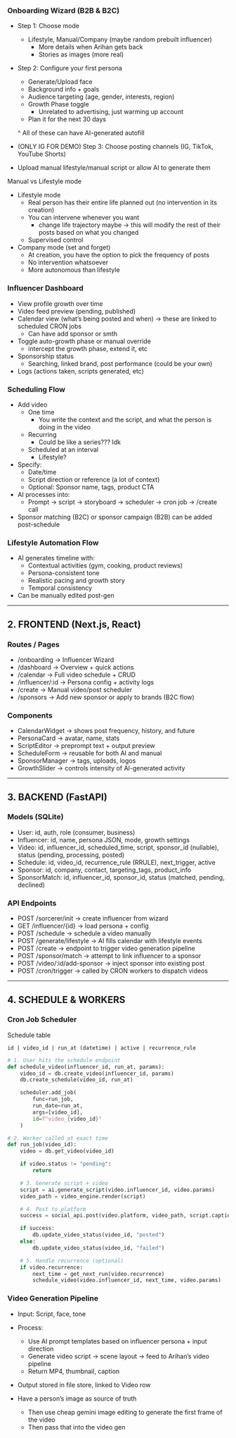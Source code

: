 ### **Onboarding Wizard (B2B & B2C)**

- Step 1: Choose mode
    - Lifestyle, Manual/Company (maybe random prebuilt influencer)
        - More details when Arihan gets back
        - Stories as images (more real)
- Step 2: Configure your first persona
    - Generate/Upload face
    - Background info + goals
    - Audience targeting (age, gender, interests, region)
    - Growth Phase toggle
        - Unrelated to advertising, just warming up account
    - Plan it for the next 30 days
    
    ^ All of these can have AI-generated autofill
    
- (ONLY IG FOR DEMO) Step 3: Choose posting channels (IG, TikTok, YouTube Shorts)

- Upload manual lifestyle/manual script or allow AI to generate them

Manual vs Lifestyle mode

- Lifestyle mode
    - Real person has their entire life planned out (no intervention in its creation)
    - You can intervene whenever you want
        - change life trajectory maybe → this will modify the rest of their posts based on what you changed
    - Supervised control
- Company mode (set and forget)
    - At creation, you have the option to pick the frequency of posts
    - No intervention whatsoever
    - More autonomous than lifestyle

### **Influencer Dashboard**

- View profile growth over time
- Video feed preview (pending, published)
- Calendar view (what’s being posted and when) → these are linked to scheduled CRON jobs
    - Can have add sponsor or smth
- Toggle auto-growth phase or manual override
    - intercept the growth phase, extend it, etc
- Sponsorship status
    - Searching, linked brand, post performance (could be your own)
- Logs (actions taken, scripts generated, etc)

### **Scheduling Flow**

- Add video
    - One time
        - You write the context and the script, and what the person is doing in the video
    - Recurring
        - Could be like a series??? Idk
    - Scheduled at an interval
        - Lifestyle?
- Specify:
    - Date/time
    - Script direction or reference (a lot of context)
    - Optional: Sponsor name, tags, product CTA
- AI processes into:
    - Prompt → script → storyboard → scheduler → cron job → /create call
- Sponsor matching (B2C) or sponsor campaign (B2B) can be added post-schedule

### **Lifestyle Automation Flow**

- AI generates timeline with:
    - Contextual activities (gym, cooking, product reviews)
    - Persona-consistent tone
    - Realistic pacing and growth story
    - Temporal consistency
- Can be manually edited post-gen

---

## **2. FRONTEND (Next.js, React)**

### **Routes / Pages**

- /onboarding → Influencer Wizard
- /dashboard → Overview + quick actions
- /calendar → Full video schedule + CRUD
- /influencer/:id → Persona config + activity logs
- /create → Manual video/post scheduler
- /sponsors → Add new sponsor or apply to brands (B2C flow)

### **Components**

- CalendarWidget → shows post frequency, history, and future
- PersonaCard → avatar, name, stats
- ScriptEditor → preprompt text + output preview
- ScheduleForm → reusable for both AI and manual
- SponsorManager → tags, uploads, logos
- GrowthSlider → controls intensity of AI-generated activity

---

## **3. BACKEND (FastAPI)**

### **Models (SQLite)**

- User: id, auth, role (consumer, business)
- Influencer: id, name, persona JSON, mode, growth settings
- Video: id, influencer_id, scheduled_time, script, sponsor_id (nullable), status (pending, processing, posted)
- Schedule: id, video_id, recurrence_rule (RRULE), next_trigger, active
- Sponsor: id, company, contact, targeting_tags, product_info
- SponsorMatch: id, influencer_id, sponsor_id, status (matched, pending, declined)

### **API Endpoints**

- POST /sorcerer/init → create influencer from wizard
- GET /influencer/{id} → load persona + config
- POST /schedule → schedule a video manually
- POST /generate/lifestyle → AI fills calendar with lifestyle events
- POST /create → endpoint to trigger video generation pipeline
- POST /sponsor/match → attempt to link influencer to a sponsor
- POST /video/:id/add-sponsor → inject sponsor into existing post
- POST /cron/trigger → called by CRON workers to dispatch videos

---

## **4. SCHEDULE & WORKERS**

### **Cron Job Scheduler**

Schedule table

`id | video_id | run_at (datetime) | active | recurrence_rule`

```python
# 1. User hits the schedule endpoint
def schedule_video(influencer_id, run_at, params):
    video_id = db.create_video(influencer_id, params)
    db.create_schedule(video_id, run_at)

    scheduler.add_job(
        func=run_job,
        run_date=run_at,
        args=[video_id],
        id=f"video_{video_id}"
    )

# 2. Worker called at exact time
def run_job(video_id):
    video = db.get_video(video_id)

    if video.status != "pending":
        return

    # 3. Generate script + video
    script = ai.generate_script(video.influencer_id, video.params)
    video_path = video_engine.render(script)

    # 4. Post to platform
    success = social_api.post(video.platform, video_path, script.caption)

    if success:
        db.update_video_status(video_id, "posted")
    else:
        db.update_video_status(video_id, "failed")

    # 5. Handle recurrence (optional)
    if video.recurrence:
        next_time = get_next_run(video.recurrence)
        schedule_video(video.influencer_id, next_time, video.params)
```

### **Video Generation Pipeline**

- Input: Script, face, tone
- Process:
    - Use AI prompt templates based on influencer persona + input direction
    - Generate video script → scene layout → feed to Arihan’s video pipeline
    - Return MP4, thumbnail, caption
- Output stored in file store, linked to Video row

- Have a person’s image as source of truth
    - Then use cheap gemini image editing to generate the first frame of the video
    - Then pass that into the video gen